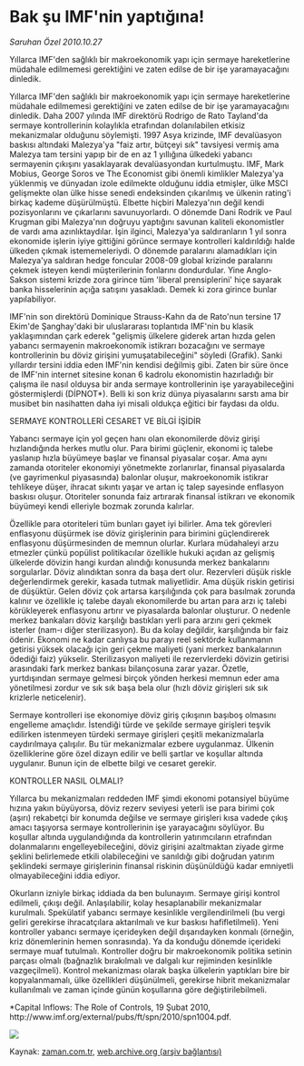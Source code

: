 # Bak şu IMF'nin yaptığına!

*Saruhan Özel 2010.10.27*

<td class="news-spot">
<p>Yıllarca IMF'den sağlıklı bir makroekonomik yapı için sermaye hareketlerine müdahale edilmemesi gerektiğini ve zaten edilse de bir işe yaramayacağını dinledik.</p>
<p><p>Yıllarca IMF'den sağlıklı bir makroekonomik yapı için sermaye hareketlerine müdahale edilmemesi gerektiğini ve zaten edilse de bir işe yaramayacağını dinledik. Daha 2007 yılında IMF direktörü Rodrigo de Rato Tayland'da sermaye kontrollerinin kolaylıkla etrafından dolanılabilen etkisiz mekanizmalar olduğunu söylemişti. 1997 Asya krizinde, IMF devalüasyon baskısı altındaki Malezya'ya "faiz artır, bütçeyi sık" tavsiyesi vermiş ama Malezya tam tersini yapıp bir de en az 1 yıllığına ülkedeki yabancı sermayenin çıkışını yasaklayarak devalüasyondan kurtulmuştu. IMF, Mark Mobius, George Soros ve The Economist gibi önemli kimlikler Malezya'ya yüklenmiş ve dünyadan izole edilmekte olduğunu iddia etmişler, ülke MSCI gelişmekte olan ülke hisse senedi endeksinden çıkarılmış ve ülkenin rating'i birkaç kademe düşürülmüştü. Elbette hiçbiri Malezya'nın değil kendi pozisyonlarını ve çıkarlarını savunuyorlardı. O dönemde Dani Rodrik ve Paul Krugman gibi Malezya'nın doğruyu yaptığını savunan kaliteli ekonomistler de vardı ama azınlıktaydılar. İşin ilginci, Malezya'ya saldıranların 1 yıl sonra ekonomide işlerin iyiye gittiğini görünce sermaye kontrolleri kaldırıldığı halde ülkeden çıkmak istememeleriydi. O dönemde paralarını alamadıkları için Malezya'ya saldıran hedge foncular 2008-09 global krizinde paralarını çekmek isteyen kendi müşterilerinin fonlarını dondurdular. Yine Anglo-Sakson sistemi krizde zora girince tüm 'liberal prensiplerini' hiçe sayarak banka hisselerinin açığa satışını yasakladı. Demek ki zora girince bunlar yapılabiliyor.
<p>IMF'nin son direktörü Dominique Strauss-Kahn da de Rato'nun tersine 17 Ekim'de Şanghay'daki bir uluslararası toplantıda IMF'nin bu klasik yaklaşımından çark ederek "gelişmiş ülkelere giderek artan hızda gelen yabancı sermayenin makroekonomik istikrarı bozacağını ve sermaye kontrollerinin bu döviz girişini yumuşatabileceğini" söyledi (Grafik). Sanki yıllardır tersini iddia eden IMF'nin kendisi değilmiş gibi. Zaten bir süre önce de IMF'nin internet sitesine konan 6 kadrolu ekonomistin hazırladığı bir çalışma ile nasıl olduysa bir anda sermaye kontrollerinin işe yarayabileceğini göstermişlerdi (DİPNOT*). Belli ki son kriz dünya piyasalarını sarstı ama bir musibet bin nasihatten daha iyi misali oldukça eğitici bir faydası da oldu.
 
<p>SERMAYE KONTROLLERİ CESARET VE BİLGİ İŞİDİR
<p>Yabancı sermaye için yol geçen hanı olan ekonomilerde döviz girişi hızlandığında herkes mutlu olur. Para birimi güçlenir, ekonomi iç talebe yaslanıp hızla büyümeye başlar ve finansal piyasalar coşar. Ama aynı zamanda otoriteler ekonomiyi yönetmekte zorlanırlar, finansal piyasalarda (ve gayrimenkul piyasasında) balonlar oluşur, makroekonomik istikrar tehlikeye düşer, ihracat sıkıntı yaşar ve artan iç talep sayesinde enflasyon baskısı oluşur. Otoriteler sonunda faiz artırarak finansal istikrarı ve ekonomik büyümeyi kendi elleriyle bozmak zorunda kalırlar.
<p>Özellikle para otoriteleri tüm bunları gayet iyi bilirler. Ama tek görevleri enflasyonu düşürmek ise döviz girişlerinin para birimini güçlendirerek enflasyonu düşürmesinden de memnun olurlar. Kurlara müdahaleyi arzu etmezler çünkü popülist politikacılar özellikle hukuki açıdan az gelişmiş ülkelerde dövizin hangi kurdan alındığı konusunda merkez bankalarını sorgularlar. Döviz alındıktan sonra da başa dert olur. Rezervleri düşük riskle değerlendirmek gerekir, kasada tutmak maliyetlidir. Ama düşük riskin getirisi de düşüktür. Gelen döviz çok artarsa karşılığında çok para basılmak zorunda kalınır ve özellikle iç talebe dayalı ekonomilerde bu artan para arzı iç talebi körükleyerek enflasyonu artırır ve piyasalarda balonlar oluşturur. O nedenle merkez bankaları döviz karşılığı bastıkları yerli para arzını geri çekmek isterler (nam-ı diğer sterilizasyon). Bu da kolay değildir, karşılığında bir faiz ödenir. Ekonomi ne kadar canlıysa bu parayı reel sektörde kullanmanın getirisi yüksek olacağı için geri çekme maliyeti (yani merkez bankalarının ödediği faiz) yükselir. Sterilizasyon maliyeti ile rezervlerdeki dövizin getirisi arasındaki fark merkez bankası bilançosuna zarar yazar. Özetle, yurtdışından sermaye gelmesi birçok yönden herkesi memnun eder ama yönetilmesi zordur ve sık sık başa bela olur (hızlı döviz girişleri sık sık krizlerle neticelenir).
<p>Sermaye kontrolleri ise ekonomiye döviz giriş çıkışının başıboş olmasını engelleme amaçlıdır. İstendiği türde ve şekilde sermaye girişleri teşvik edilirken istenmeyen türdeki sermaye girişleri çeşitli mekanizmalarla caydırılmaya çalışılır. Bu tür mekanizmalar ezbere uygulanmaz. Ülkenin özelliklerine göre özel dizayn edilir ve belli şartlar ve koşullar altında uygulanır. Bunun için de elbette bilgi ve cesaret gerekir.
 
<p>KONTROLLER NASIL OLMALI?
<p>Yıllarca bu mekanizmaları reddeden IMF şimdi ekonomi potansiyel büyüme hızına yakın büyüyorsa, döviz rezerv seviyesi yeterli ise para birimi çok (aşırı) rekabetçi bir konumda değilse ve sermaye girişleri kısa vadede çıkış amacı taşıyorsa sermaye kontrollerinin işe yarayacağını söylüyor. Bu koşullar altında uygulandığında da kontrollerin yatırımcıların etrafından dolanmalarını engelleyebileceğini, döviz girişini azaltmaktan ziyade girme şeklini belirlemede etkili olabileceğini ve sanıldığı gibi doğrudan yatırım şeklindeki sermaye girişlerinin finansal riskinin düşünüldüğü kadar emniyetli olmayabileceğini iddia ediyor.
<p>Okurların izniyle birkaç iddiada da ben bulunayım. Sermaye girişi kontrol edilmeli, çıkışı değil. Anlaşılabilir, kolay hesaplanabilir mekanizmalar kurulmalı. Spekülatif yabancı sermaye kesinlikle vergilendirilmeli (bu vergi geliri gerekirse ihracatçılara aktarılmalı ve kur baskısı hafifletilmeli). Yeni kontroller yabancı sermaye içerideyken değil dışarıdayken konmalı (örneğin, kriz dönemlerinin hemen sonrasında). Ya da konduğu dönemde içerideki sermaye muaf tutulmalı. Kontroller doğru bir makroekonomik politika setinin parçası olmalı (bağnazlık bırakılmalı ve dalgalı kur rejiminden kesinlikle vazgeçilmeli). Kontrol mekanizması olarak başka ülkelerin yaptıkları bire bir kopyalanmamalı, ülke özellikleri düşünülmeli, gerekirse hibrit mekanizmalar kullanılmalı ve zaman içinde günün koşullarına göre değiştirilebilmeli.  

<p>*Capital Inflows: The Role of Controls, 19 Şubat 2010, http://www.imf.org/external/pubs/ft/spn/2010/spn1004.pdf.

<p>
<img border="0" src="http://web.archive.org/web/20101130220625im_/http://medya.zaman.com.tr/2010/10/27/saruhan.gif"/></p>
<a href="http://web.archive.org/web/20101130220625/mailto:s.ozel@zaman.com.tr">
</a></p></p></p></p></p></p></p></p></p></p></p></td>

Kaynak: [zaman.com.tr](http://zaman.com.tr/yazar.do?yazino=1045501), [web.archive.org (arşiv bağlantısı)](http://web.archive.org/web/20101130220625/http://zaman.com.tr/yazar.do?yazino=1045501)
